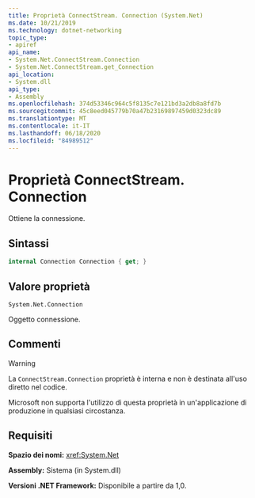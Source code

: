 ```yaml
---
title: Proprietà ConnectStream. Connection (System.Net)
ms.date: 10/21/2019
ms.technology: dotnet-networking
topic_type:
- apiref
api_name:
- System.Net.ConnectStream.Connection
- System.Net.ConnectStream.get_Connection
api_location:
- System.dll
api_type:
- Assembly
ms.openlocfilehash: 374d53346c964c5f8135c7e121bd3a2db8a8fd7b
ms.sourcegitcommit: 45c8eed045779b70a47b23169897459d0323dc89
ms.translationtype: MT
ms.contentlocale: it-IT
ms.lasthandoff: 06/18/2020
ms.locfileid: "84989512"
---
```

# <a name="connectstreamconnection-property"></a>Proprietà ConnectStream. Connection

Ottiene la connessione.

## <a name="syntax"></a>Sintassi

```csharp
internal Connection Connection { get; }
```

## <a name="property-value"></a>Valore proprietà

`System.Net.Connection`

Oggetto connessione.

## <a name="remarks"></a>Commenti

> [!WARNING]
> La `ConnectStream.Connection` proprietà è interna e non è destinata all'uso diretto nel codice.
>
> Microsoft non supporta l'utilizzo di questa proprietà in un'applicazione di produzione in qualsiasi circostanza.

## <a name="requirements"></a>Requisiti

**Spazio dei nomi:** <xref:System.Net>

**Assembly:** Sistema (in System.dll)

**Versioni .NET Framework:** Disponibile a partire da 1,0.
